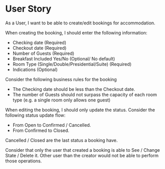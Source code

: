 
# User Story

As a User, I want to be able to create/edit bookings for accommodation. 

When creating the booking, I should enter the following information:

* Checking date (Required)
* Checkout date (Required)
* Number of Guests (Required)
* Breakfast Included Yes/No (Optional/ No default)
* Room Type (Single/Double/Presidential/Suite) (Required)
* Indications (Optional)

Consider the following business rules for the booking

* The Checking date should be less than the Checkout date.
* The number of Guests should not surpass the capacity of each room type (e.g. a single room only allows one guest)

When editing the booking, I should only update the status. Consider the following status update flow:

* From Open to Confirmed / Cancelled.
* From Confirmed to Closed.

Cancelled / Closed are the last status a booking have.

Consider that only the user that created a booking is able to See / Change State / Delete it. Other user than the creator would not be able to perform those operations.
